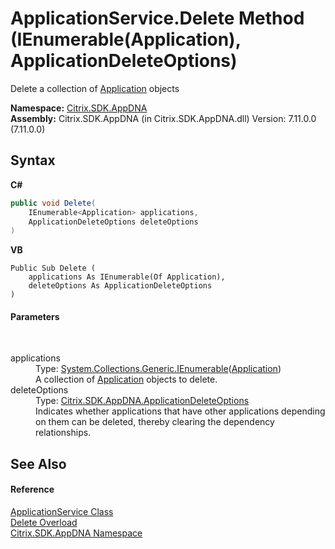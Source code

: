 # ApplicationService.Delete Method (IEnumerable(Application), ApplicationDeleteOptions)
 

Delete a collection of <a href="1779bfff-4b29-0f26-8a09-10acdd530bbc">Application</a> objects

**Namespace:**&nbsp;[Citrix.SDK.AppDNA](index.md)<br />**Assembly:**&nbsp;Citrix.SDK.AppDNA (in Citrix.SDK.AppDNA.dll) Version: 7.11.0.0 (7.11.0.0)

## Syntax

**C#**
```csharp
public void Delete(
	IEnumerable<Application> applications,
	ApplicationDeleteOptions deleteOptions
)
```

**VB**
```vbnet
Public Sub Delete ( 
	applications As IEnumerable(Of Application),
	deleteOptions As ApplicationDeleteOptions
)
```


#### Parameters
&nbsp;<dl><dt>applications</dt><dd>Type: <a href="http://msdn2.microsoft.com/en-us/library/9eekhta0" target="_blank">System.Collections.Generic.IEnumerable</a>(<a href="1779bfff-4b29-0f26-8a09-10acdd530bbc">Application</a>)<br />A collection of <a href="1779bfff-4b29-0f26-8a09-10acdd530bbc">Application</a> objects to delete.</dd><dt>deleteOptions</dt><dd>Type: <a href="9727da4e-1ace-ae2b-513e-f65fcc9ddbac">Citrix.SDK.AppDNA.ApplicationDeleteOptions</a><br />Indicates whether applications that have other applications depending on them can be deleted, thereby clearing the dependency relationships.</dd></dl>

## See Also


#### Reference
<a href="4190f2b6-31d1-9744-132e-b12e165db1a3">ApplicationService Class</a><br /><a href="33963adf-d514-5cdf-5fd1-6cc8c7f7be66">Delete Overload</a><br /><a href="fe2d265b-410b-8b11-1eb4-a790e0b062bf">Citrix.SDK.AppDNA Namespace</a><br />
